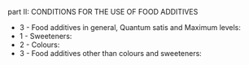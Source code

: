 part II: CONDITIONS FOR THE USE OF FOOD ADDITIVES

<ul>
			<li>3 - Food additives in general, Quantum satis and Maximum levels: <ul>
			</ul></li>			<li>1 - Sweeteners: <ul>
			</ul></li>			<li>2 - Colours: <ul>
			</ul></li>			<li>3 - Food additives other than colours and sweeteners: <ul>
			</ul></li></ul>